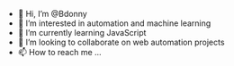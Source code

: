 - 👋 Hi, I’m @Bdonny
- 👀 I’m interested in automation and machine learning
- 🌱 I’m currently learning JavaScript
- 💞️ I’m looking to collaborate on web automation projects
- 📫 How to reach me ...

<!---
Bdonny/Bdonny is a ✨ special ✨ repository because its `README.md` (this file) appears on your GitHub profile.
You can click the Preview link to take a look at your changes.
--->
